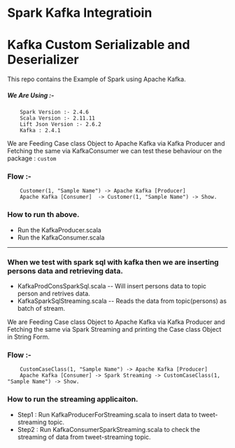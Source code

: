 # Spark  Kafka  Integratioin
# Kafka Custom Serializable and Deserializer

This repo contains the Example of Spark using Apache Kafka.

##### We Are Using :- <br />
        Spark Version :- 2.4.6
        Scala Version :- 2.11.11
        Lift Json Version :- 2.6.2
        Kafka : 2.4.1

We are Feeding Case class Object to Apache Kafka via Kafka Producer and Fetching the same via KafkaConsumer
we can test these behaviour on the package : `custom`
### Flow :-<br />
        Customer(1, "Sample Name") -> Apache Kafka [Producer]
        Apache Kafka [Consumer]  -> Customer(1, "Sample Name") -> Show.
### How to run th above.
- Run the KafkaProducer.scala 
- Run the KafkaConsumer.scala
------------------------------------------------------------------------------------
### When we test with spark sql with kafka then we are inserting persons data and retrieving data.
- KafkaProdConsSparkSql.scala  -- Will insert persons data to topic person and retrives data.
- KafkaSparkSqlStreaming.scala -- Reads the data from topic(persons) as batch of stream.

We are Feeding Case class Object to Apache Kafka via Kafka Producer and Fetching the same via Spark Streaming and printing the Case class Object in String Form.

### Flow :-<br />
        CustomCaseClass(1, "Sample Name") -> Apache Kafka [Producer]
        Apache Kafka [Consumer] -> Spark Streaming -> CustomCaseClass(1, "Sample Name") -> Show.
### How to run the streaming applicaiton.

- Step1 : Run KafkaProducerForStreaming.scala to insert data to tweet-streaming topic.
- Step2 : Run KafkaConsumerSparkStreaming.scala to check the streaming of data from tweet-streaming topic.

